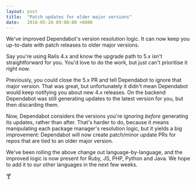 ```yaml
---
layout: post
title:  "Patch updates for older major versions"
date:   2018-05-28 09:00:00 +0000
---
```


We've improved Dependabot's version resolution logic. It can now keep you
up-to-date with patch releases to older major versions.

Say you're using Rails 4.x and know the upgrade path to 5.x isn't
straightforward for you. You'd love to do the work, but just can't prioritise
it right now.

Previously, you could close the 5.x PR and tell Dependabot to ignore that major
version. That was great, but unfortunately it didn't mean Dependabot would keep
notifying you about new 4.x releases. On the backend Dependabot was still
generating updates to the latest version for you, but then discarding them.

Now, Dependabot considers the versions you're ignoring *before* generating its
updates, rather than after. That's harder to do, because it means manipulating
each package manager's resolution logic, but it yields a big improvement:
Dependabot will now create patch/minor update PRs for repos that are tied to an
older major version.

We've been rolling the above change out language-by-language, and the improved
logic is now present for Ruby, JS, PHP, Python and Java. We hope to add it to
our other languages in the next few weeks.

🍸
